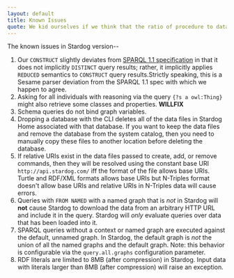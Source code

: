 ```yaml
---
layout: default
title: Known Issues
quote: We kid ourselves if we think that the ratio of procedure to data in an active data-base system can be made arbitrarily small or even kept small.
---
```


The known issues in Stardog <t>version</t>--

1. Our `CONSTRUCT` slightly deviates from [SPARQL 1.1 specification](http://www.w3.org/TR/sparql11-query/#construct) in that it does not implicitly `DISTINCT` query results; rather, it implicitly applies `REDUCED` semantics to `CONSTRUCT` query results.<fn>Strictly speaking, this is a Sesame parser deviation from the SPARQL 1.1 spec with which we happen to agree.</fn>
1.  Asking for all individuals with reasoning via the query
    `{?s a owl:Thing}` might also retrieve some classes and properties.
    **WILLFIX**
2.  Schema queries do not bind graph variables.
3.  Dropping a database with the CLI deletes all of the data files
    in Stardog Home associated with that database. If you
    want to keep the data files and remove the database from the
    system catalog, then you need to manually copy these files to
    another location before deleting the database.
4.  If relative URIs exist in the data files passed to create, add, or
    remove commands, then they will be resolved using the constant base
    URI `http://api.stardog.com/` iff the format of the file allows base
    URIs. Turtle and RDF/XML formats allows base URIs but N-Triples
    format doesn't allow base URIs and relative URIs in N-Triples data
    will cause errors.
5.  Queries with `FROM NAMED` with a named graph that is *not* in
    Stardog will **not** cause Stardog to download the data from an arbitrary
    HTTP URL and include it in the query. Stardog will *only* evaluate
    queries over data that has been loaded into it.
6.  SPARQL queries without a context or named graph are executed against
    the default, unnamed graph. In Stardog, the default graph is *not*
    the union of all the named graphs and the default graph. Note: this
    behavior is configurable via the `query.all.graphs` configuration
    parameter.
7.  RDF literals are limited to 8MB (after compression) in Stardog.
    Input data with literals larger than 8MB (after compression) will
    raise an exception.
